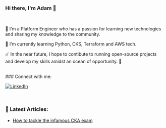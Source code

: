 ### Hi there, I'm Adam 👋
<br />

🔭 I'm a Platform Engineer who has a passion for learning new technologies and sharing my knowledge to the community.

🌱 I'm currently learning Python, CKS, Terraform and AWS tech.

☄️️ In the near future, I hope to contibute to running open-source projects and develop my skills amidst an ocean of opportunity. 🌊

<br />
### Connect with me:


<a href="https://www.linkedin.com/in/adam-osman-90/" target="_blank"><img alt="LinkedIn" src="https://img.shields.io/badge/LinkedIn-@adamosman-blue?style=flat&logo=linkedin"></a>

<br />

### 📕 Latest Articles:


<!-- BLOG-POST-LIST:START -->
- [How to tackle the infamous CKA exam](https://adam-osman.medium.com/how-to-tackle-the-infamous-cka-exam-b141699dc418?source=rss-10d2e62d3ecc------2)
<!-- BLOG-POST-LIST:END -->


[linkedin]: https://www.linkedin.com/in/adam-osman-90/
[website]: https://adam-osman.medium.com/

<!--
*mohamedA007/mohamedA007* is a ✨ special ✨ repository because its `README.md` (this file) appears on your GitHub profile.

Here are some ideas to get you started:

- 🔭 I’m currently working on ...
- 🌱 I’m currently learning ...
- 👯 I’m looking to collaborate on ...
- 🤔 I’m looking for help with ...
- 💬 Ask me about ...
- 📫 How to reach me: ...
- 😄 Pronouns: ...
- ⚡ Fun fact: ...
-->
